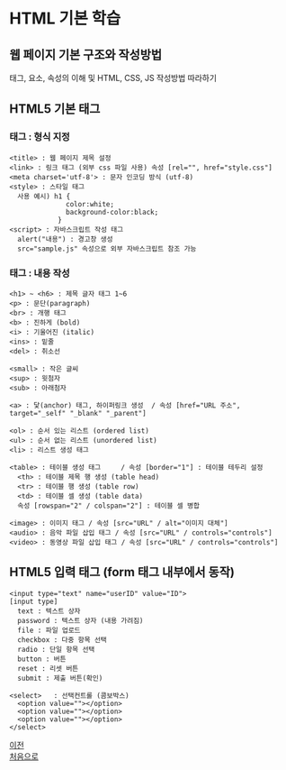 # HTML 기본 학습 

## 웹 페이지 기본 구조와 작성방법 
태그, 요소, 속성의 이해 및 HTML, CSS, JS 작성방법 따라하기 

## HTML5 기본 태그


### <head> 태그 : 형식 지정
```
<title> : 웹 페이지 제목 설정
<link> : 링크 태그 (외부 css 파일 사용) 속성 [rel="", href="style.css"]
<meta charset='utf-8'> : 문자 인코딩 방식 (utf-8) 
<style> : 스타일 태그 
  사용 예시) h1 { 
              color:white;
              background-color:black;
            }
<script> : 자바스크립트 작성 태그 
  alert("내용") : 경고창 생성
  src="sample.js" 속성으로 외부 자바스크립트 참조 가능  
```

### <body> 태그 : 내용 작성
```
<h1> ~ <h6> : 제목 글자 태그 1~6
<p> : 문단(paragraph)
<br> : 개행 태그 
<b> : 진하게 (bold)
<i> : 기울어진 (italic)
<ins> : 밑줄 
<del> : 취소선 

<small> : 작은 글씨  
<sup> : 윗첨자
<sub> : 아래첨자
  
<a> : 닻(anchor) 태그, 하이퍼링크 생성  / 속성 [href="URL 주소", target="_self" "_blank" "_parent"]

<ol> : 순서 있는 리스트 (ordered list) 
<ul> : 순서 없는 리스트 (unordered list)
<li> : 리스트 생성 태그 

<table> : 테이블 생성 태그     / 속성 [border="1"] : 테이블 테두리 설정
  <th> : 테이블 제목 행 생성 (table head)
  <tr> : 테이블 행 생성 (table row)
  <td> : 테이블 셀 생성 (table data) 
  속성 [rowspan="2" / colspan="2"] : 테이블 셀 병합 

<image> : 이미지 태그 / 속성 [src="URL" / alt="이미지 대체"]
<audio> : 음악 파일 삽입 태그 / 속성 [src="URL" / controls="controls"]
<video> : 동영상 파일 삽입 태그 / 속성 [src="URL" / controls="controls"]
```



## HTML5 입력 태그 (form 태그 내부에서 동작) 
```
<input type="text" name="userID" value="ID">
[input type]
  text : 텍스트 상자 
  password : 텍스트 상자 (내용 가려짐) 
  file : 파일 업로드 
  checkbox : 다중 항목 선택
  radio : 단일 항목 선택 
  button : 버튼 
  reset : 리셋 버튼
  submit : 제출 버튼(확인)
  
<select>   : 선택컨트롤 (콤보박스)
  <option value=""></option> 
  <option value=""></option> 
  <option value=""></option> 
</select>  
```  
  
  

[이전](https://github.com/BlancBunny/StudyHtml/tree/main/01_HTML)<br> 
[처음으로](https://github.com/BlancBunny/StudyHtml)

